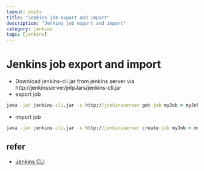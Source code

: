 ```yaml
---
layout: posts
title: "Jenkins job export and import"
description: "Jenkins job export and import"
category: jenkins
tags: [jenkins]
---
```


# Jenkins job export and import

* Download jenkins-cli.jar from jenkins server via http://jenkinsserver/jnlpJars/jenkins-cli.jar
* export job
```cmd
java -jar jenkins-cli.jar -s http://jenkinsserver get-job myJob > myJob.xml
```
* import job
```cmd
java -jar jenkins-cli.jar -s http://jenkinsserver create-job myJob < myJob.xml
```

## refer
* [Jenkins CLI](https://wiki.jenkins-ci.org/display/JENKINS/Jenkins+CLI)